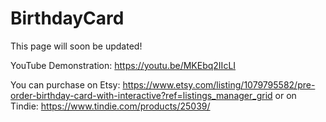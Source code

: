 # BirthdayCard

This page will soon be updated!

YouTube Demonstration: https://youtu.be/MKEbq2IIcLI

You can purchase on Etsy: 
https://www.etsy.com/listing/1079795582/pre-order-birthday-card-with-interactive?ref=listings_manager_grid
or on Tindie: 
https://www.tindie.com/products/25039/


